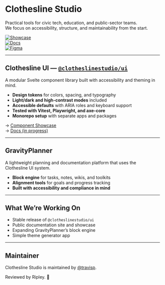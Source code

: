 # Clothesline Studio

Practical tools for civic tech, education, and public-sector teams.  
We focus on accessibility, structure, and maintainability from the start.

[![Showcase](https://img.shields.io/badge/Showcase-Live-blue)](https://clothesline-ui.vercel.app)  
[![Docs](https://img.shields.io/badge/Docs-In_Progress-green)](https://clothesline-ui.vercel.app/docs)  
[![Figma](https://img.shields.io/badge/Figma-Design_System-red)](https://figma.com/file/YOUR_LINK_HERE)

---

## Clothesline UI — [`@clotheslinestudio/ui`](https://github.com/ClotheslineStudio/clothesline-ui)

A modular Svelte component library built with accessibility and theming in mind.

- **Design tokens** for colors, spacing, and typography  
- **Light/dark and high-contrast modes** included  
- **Accessible defaults** with ARIA roles and keyboard support  
- **Tested with Vitest, Playwright, and axe-core**  
- **Monorepo setup** with separate apps and packages  

→ [Component Showcase](https://clothesline-ui-showcase.vercel.app)  
→ [Docs (in progress)](https://github.com/ClotheslineStudio/clothesline-ui/wiki)

---

## GravityPlanner

A lightweight planning and documentation platform that uses the Clothesline UI system.  

- **Block engine** for tasks, notes, wikis, and toolkits  
- **Alignment tools** for goals and progress tracking  
- **Built with accessibility and compliance in mind**  

---

## What We’re Working On

- Stable release of `@clotheslinestudio/ui`  
- Public documentation site and showcase  
- Expanding GravityPlanner’s block engine  
- Simple theme generator app  

---

## Maintainer

Clothesline Studio is maintained by [@travisp](https://github.com/travispeterson21).  

Reviewed by Ripley. 🐾  



